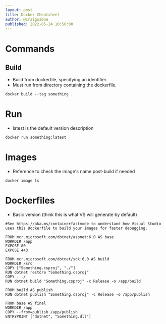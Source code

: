 ```yaml
---
layout: post
title: Docker Cheatsheet
author: @craigsaboe
published: 2022-05-24 10:50:00
---
```


# Commands

## Build

- Build from dockerfile, specifying an identifier.
- Must run from directory containing the dockerfile.

```
docker build --tag something .
```

# Run
- latest is the default version description

```
docker run something:latest
```

# Images
- Reference to check the image's name post-build if needed

```
docker image ls
```

# Dockerfiles

- Basic version (think this is what VS will generate by default)

```
#See https://aka.ms/containerfastmode to understand how Visual Studio uses this Dockerfile to build your images for faster debugging.

FROM mcr.microsoft.com/dotnet/aspnet:6.0 AS base
WORKDIR /app
EXPOSE 80
EXPOSE 443

FROM mcr.microsoft.com/dotnet/sdk:6.0 AS build
WORKDIR /src
COPY ["Something.csproj", "./"]
RUN dotnet restore "Something.csproj"
COPY . ./
RUN dotnet build "Something.csproj" -c Release -o /app/build

FROM build AS publish
RUN dotnet publish "Something.csproj" -c Release -o /app/publish

FROM base AS final
WORKDIR /app
COPY --from=publish /app/publish .
ENTRYPOINT ["dotnet", "Something.dll"]
```